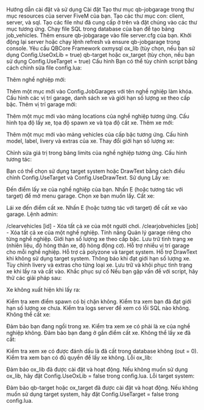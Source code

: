 Hướng dẫn cài đặt và sử dụng
Cài đặt
Tạo thư mục qb-jobgarage trong thư mục resources của server FiveM của bạn.
Tạo các thư mục con: client, server, và sql.
Tạo các file như đã cung cấp ở trên và đặt chúng vào các thư mục tương ứng.
Chạy file SQL trong database của bạn để tạo bảng job_vehicles.
Thêm ensure qb-jobgarage vào file server.cfg của bạn.
Khởi động lại server hoặc chạy lệnh refresh và ensure qb-jobgarage trong console.
Yêu cầu
QBCore Framework
oxmysql
ox_lib (tùy chọn, nếu bạn sử dụng Config.UseOxLib = true)
qb-target hoặc ox_target (tùy chọn, nếu bạn sử dụng Config.UseTarget = true)
Cấu hình
Bạn có thể tùy chỉnh script bằng cách chỉnh sửa file config.lua:

Thêm nghề nghiệp mới:

Thêm một mục mới vào Config.JobGarages với tên nghề nghiệp làm khóa.
Cấu hình các vị trí garage, danh sách xe và giới hạn số lượng xe theo cấp bậc.
Thêm vị trí garage mới:

Thêm một mục mới vào mảng locations của nghề nghiệp tương ứng.
Cấu hình tọa độ lấy xe, tọa độ spawn xe và tọa độ cất xe.
Thêm xe mới:

Thêm một mục mới vào mảng vehicles của cấp bậc tương ứng.
Cấu hình model, label, livery và extras của xe.
Thay đổi giới hạn số lượng xe:

Chỉnh sửa giá trị trong bảng limits của nghề nghiệp tương ứng.
Cấu hình tương tác:

Bạn có thể chọn sử dụng target system hoặc DrawText bằng cách điều chỉnh Config.UseTarget và Config.UseDrawText.
Sử dụng
Lấy xe:

Đến điểm lấy xe của nghề nghiệp của bạn.
Nhấn E (hoặc tương tác với target) để mở menu garage.
Chọn xe bạn muốn lấy.
Cất xe:

Lái xe đến điểm cất xe.
Nhấn E (hoặc tương tác với target) để cất xe vào garage.
Lệnh admin:

/clearvehicles [id] - Xóa tất cả xe của một người chơi.
/clearjobvehicles [job] - Xóa tất cả xe của một nghề nghiệp.
Tính năng
Quản lý garage riêng cho từng nghề nghiệp.
Giới hạn số lượng xe theo cấp bậc.
Lưu trữ tình trạng xe (nhiên liệu, độ hỏng thân xe, độ hỏng động cơ).
Hỗ trợ nhiều vị trí garage cho mỗi nghề nghiệp.
Hỗ trợ cả polyzone và target system.
Hỗ trợ DrawText khi không sử dụng target system.
Thông báo khi đạt giới hạn số lượng xe.
Tùy chỉnh livery và extras cho từng loại xe.
Lưu trữ và khôi phục tình trạng xe khi lấy ra và cất vào.
Khắc phục sự cố
Nếu bạn gặp vấn đề với script, hãy thử các giải pháp sau:

Xe không xuất hiện khi lấy ra:

Kiểm tra xem điểm spawn có bị chặn không.
Kiểm tra xem bạn đã đạt giới hạn số lượng xe chưa.
Kiểm tra logs server để xem có lỗi SQL nào không.
Không thể cất xe:

Đảm bảo bạn đang ngồi trong xe.
Kiểm tra xem xe có phải là xe của nghề nghiệp không.
Đảm bảo bạn đang ở gần điểm cất xe.
Không thể lấy xe đã cất:

Kiểm tra xem xe có được đánh dấu là đã cất trong database không (out = 0).
Kiểm tra xem bạn có đủ quyền để lấy xe không.
Lỗi ox_lib:

Đảm bảo ox_lib đã được cài đặt và hoạt động.
Nếu không muốn sử dụng ox_lib, hãy đặt Config.UseOxLib = false trong config.lua.
Lỗi target system:

Đảm bảo qb-target hoặc ox_target đã được cài đặt và hoạt động.
Nếu không muốn sử dụng target system, hãy đặt Config.UseTarget = false trong config.lua.
